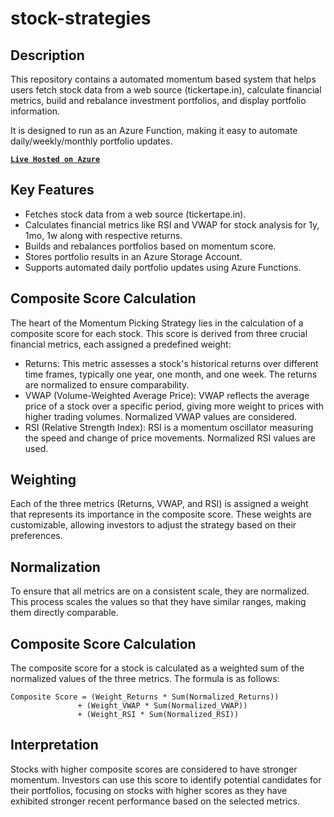 # stock-strategies

Description
-------------
This repository contains a automated momentum based system that helps users fetch stock data from a web source (tickertape.in), 
calculate financial metrics, build and rebalance investment portfolios, and display portfolio information. 

It is designed to run as an Azure Function, making it easy to automate daily/weekly/monthly portfolio updates.

[**`Live Hosted on Azure`**](https://stock-strategies.azurewebsites.net/api/portfolio?code=SGlRabiYiyBpcpxaypjc8-sQqt6xY0fhMs2-lje-8joGAzFuM0z4yQ%3D%3D)


Key Features
-------------
* Fetches stock data from a web source (tickertape.in).
* Calculates financial metrics like RSI and VWAP for stock analysis for 1y, 1mo, 1w along with respective returns.
* Builds and rebalances portfolios based on momentum score.
* Stores portfolio results in an Azure Storage Account.
* Supports automated daily portfolio updates using Azure Functions.


Composite Score Calculation
----------------------------
The heart of the Momentum Picking Strategy lies in the calculation of a composite score for each stock. This score is derived from three crucial financial metrics, each assigned a predefined weight:

* Returns: This metric assesses a stock's historical returns over different time frames, typically one year, one month, and one week. The returns are normalized to ensure comparability.
* VWAP (Volume-Weighted Average Price): VWAP reflects the average price of a stock over a specific period, giving more weight to prices with higher trading volumes. Normalized VWAP values are considered.
* RSI (Relative Strength Index): RSI is a momentum oscillator measuring the speed and change of price movements. Normalized RSI values are used.

Weighting
---------
Each of the three metrics (Returns, VWAP, and RSI) is assigned a weight that represents its importance in the composite score. These weights are customizable, allowing investors to adjust the strategy based on their preferences.

Normalization
--------------
To ensure that all metrics are on a consistent scale, they are normalized. This process scales the values so that they have similar ranges, making them directly comparable.

Composite Score Calculation
----------------------------
The composite score for a stock is calculated as a weighted sum of the normalized values of the three metrics. The formula is as follows:
```
Composite Score = (Weight_Returns * Sum(Normalized_Returns))
               + (Weight_VWAP * Sum(Normalized_VWAP))
               + (Weight_RSI * Sum(Normalized_RSI))
```

Interpretation
--------------
Stocks with higher composite scores are considered to have stronger momentum. Investors can use this score to identify potential candidates for their portfolios, focusing on stocks with higher scores as they have exhibited stronger recent performance based on the selected metrics.
